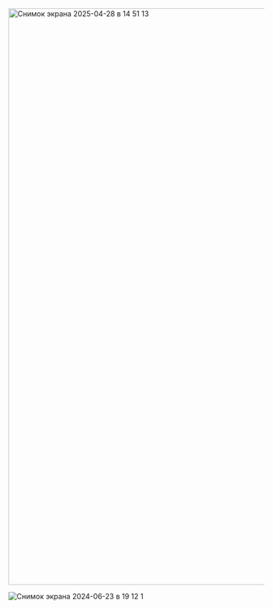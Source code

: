 <img width="1136" alt="Снимок экрана 2025-04-28 в 14 51 13" src="https://github.com/user-attachments/assets/740493de-6f54-4940-8f1b-65a54a0c2ae6" />


![Снимок экрана 2024-06-23 в 19 12 1](https://github.com/user-attachments/assets/aadc333e-23a4-43e9-b9db-0158f3c29a24)
